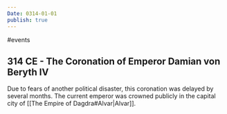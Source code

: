 ```yaml
---
Date: 0314-01-01
publish: true
---
```

#events
## 314 CE - The Coronation of Emperor Damian von Beryth IV 
Due to fears of another political disaster, this coronation was delayed by several months. The current emperor was crowned publicly in the capital city of [[The Empire of Dagdra#Alvar|Alvar]].